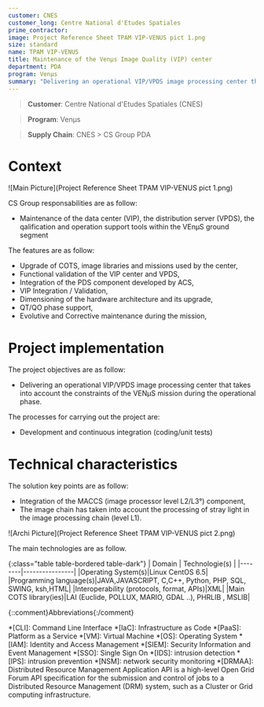 ```yaml
---
customer: CNES
customer_long: Centre National d'Etudes Spatiales
prime_contractor: 
image: Project Reference Sheet TPAM VIP-VENUS pict 1.png
size: standard
name: TPAM VIP-VENUS
title: Maintenance of the Venµs Image Quality (VIP) center
department: PDA
program: Venμs
summary: "Delivering an operational VIP/VPDS image processing center that takes into account the constraints of the VENµS mission during the operational phase."
---
```


> __Customer__\: Centre National d'Etudes Spatiales (CNES)

> __Program__\: Venμs

> __Supply Chain__\: CNES >  CS Group PDA


# Context


![Main Picture](Project Reference Sheet TPAM VIP-VENUS pict 1.png)

CS Group responsabilities are as follow:
* Maintenance of the data center (VIP), the distribution server (VPDS), the qalification and operation support tools within the VEnµS ground segment


The features are as follow:
* Upgrade of COTS, image libraries and missions used by the center,
* Functional validation of the VIP center and VPDS,
* Integration of the PDS component developed by ACS, 
* VIP Integration / Validation,
* Dimensioning of the hardware architecture and its upgrade,
* QT/QO phase support,
* Evolutive and Corrective maintenance during the mission,

# Project implementation

The project objectives are as follow:
* Delivering an operational VIP/VPDS image processing center that takes into account the constraints of the VENµS mission during the operational phase.

The processes for carrying out the project are:
* Development and continuous integration (coding/unit tests)

# Technical characteristics

The solution key points are as follow:
* Integration of the MACCS (image processor level L2/L3°) component,
* The image chain has taken into account the processing of stray light in the image processing chain (level L1).

![Archi Picture](Project Reference Sheet TPAM VIP-VENUS pict 2.png)

The main technologies are as follow.

{:class="table table-bordered table-dark"}
| Domain | Technologie(s) |
|--------|----------------|
|Operating System(s)|Linux  CentOS 6.5|
|Programming language(s)|JAVA,JAVASCRIPT, C,C++, Python, PHP, SQL, SWING, ksh,HTML|
|Interoperability (protocols, format, APIs)|XML|
|Main COTS library(ies)|LAI (Euclide, POLLUX, MARIO, GDAL  ..), PHRLIB , MSLIB|



{::comment}Abbreviations{:/comment}

*[CLI]: Command Line Interface
*[IaC]: Infrastructure as Code
*[PaaS]: Platform as a Service
*[VM]: Virtual Machine
*[OS]: Operating System
*[IAM]: Identity and Access Management
*[SIEM]: Security Information and Event Management
*[SSO]: Single Sign On
*[IDS]: intrusion detection
*[IPS]: intrusion prevention
*[NSM]: network security monitoring
*[DRMAA]: Distributed Resource Management Application API is a high-level Open Grid Forum API specification for the submission and control of jobs to a Distributed Resource Management (DRM) system, such as a Cluster or Grid computing infrastructure.
